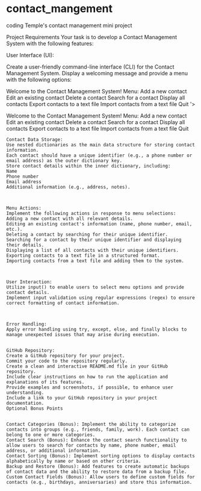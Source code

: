 # contact_mangement
coding Temple's contact management mini project

Project Requirements
Your task is to develop a Contact Management System with the following features:

User Interface (UI):

Create a user-friendly command-line interface (CLI) for the Contact Management System.
Display a welcoming message and provide a menu with the following options:

Welcome to the Contact Management System! Menu:
Add a new contact
Edit an existing contact
Delete a contact
Search for a contact
Display all contacts
Export contacts to a text file
Import contacts from a text file
Quit
'>



Welcome to the Contact Management System!
Menu:
Add a new contact
Edit an existing contact
Delete a contact
Search for a contact
Display all contacts
Export contacts to a text file
Import contacts from a text file
Quit
```
Contact Data Storage:
Use nested dictionaries as the main data structure for storing contact information.
Each contact should have a unique identifier (e.g., a phone number or email address) as the outer dictionary key.
Store contact details within the inner dictionary, including:
Name
Phone number
Email address
Additional information (e.g., address, notes).



Menu Actions:
Implement the following actions in response to menu selections:
Adding a new contact with all relevant details.
Editing an existing contact's information (name, phone number, email, etc.).
Deleting a contact by searching for their unique identifier.
Searching for a contact by their unique identifier and displaying their details.
Displaying a list of all contacts with their unique identifiers.
Exporting contacts to a text file in a structured format.
Importing contacts from a text file and adding them to the system.



User Interaction:
Utilize input() to enable users to select menu options and provide contact details.
Implement input validation using regular expressions (regex) to ensure correct formatting of contact information.



Error Handling:
Apply error handling using try, except, else, and finally blocks to manage unexpected issues that may arise during execution.


GitHub Repository:
Create a GitHub repository for your project.
Commit your code to the repository regularly.
Create a clean and interactive README.md file in your GitHub repository.
Include clear instructions on how to run the application and explanations of its features.
Provide examples and screenshots, if possible, to enhance user understanding.
Include a link to your GitHub repository in your project documentation.
Optional Bonus Points


Contact Categories (Bonus): Implement the ability to categorize contacts into groups (e.g., friends, family, work). Each contact can belong to one or more categories.
Contact Search (Bonus): Enhance the contact search functionality to allow users to search for contacts by name, phone number, email address, or additional information.
Contact Sorting (Bonus): Implement sorting options to display contacts alphabetically by name or based on other criteria.
Backup and Restore (Bonus): Add features to create automatic backups of contact data and the ability to restore data from a backup file.
Custom Contact Fields (Bonus): Allow users to define custom fields for contacts (e.g., birthdays, anniversaries) and store this information.